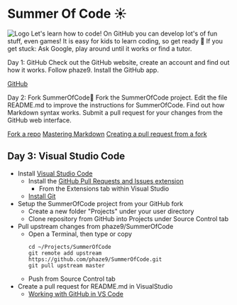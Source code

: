# Summer Of Code ☀️

![Logo](https://github.com/phaze9/SummerOfCode/blob/master/SummerOfCode.png?raw=true)
Let's learn how to code! On GitHub you can develop lot's of fun stuff, even games! It is easy for kids to learn coding, so get ready 🚀
If you get stuck: Ask Google, play around until it works or find a tutor.

Day 1: GitHub
Check out the GitHub website, create an account and find out how it works. Follow phaze9. Install the GitHub app.

[GitHub](https://github.com)

Day 2: Fork SummerOfCode🍴
Fork the SummerOfCode project. Edit the file README.md to improve the instructions for SummerOfCode. Find out how Markdown syntax works. Submit a pull request for your changes from the GitHub web interface.

[Fork a repo](https://help.github.com/en/github/getting-started-with-github/fork-a-repo)
[Mastering Markdown](https://guides.github.com/features/mastering-markdown/)
[Creating a pull request from a fork](https://help.github.com/en/github/collaborating-with-issues-and-pull-requests/creating-a-pull-request-from-a-fork)

## Day 3: Visual Studio Code
- Install [Visual Studio Code](https://code.visualstudio.com/)
  - Install the [GitHub Pull Requests and Issues extension](https://marketplace.visualstudio.com/items?itemName=GitHub.vscode-pull-request-github)
    - From the Extensions tab within Visual Studio
  - [Install Git](https://git-scm.com/download/)
- Setup the SummerOfCode project from your GitHub fork
  - Create a new folder "Projects" under your user directory
  - Clone repository from GitHub into Projects under Source Control tab
- Pull upstream changes from phaze9/SummerOfCode
  - Open a Terminal, then type or copy
    ```  
    cd ~/Projects/SummerOfCode 
    git remote add upstream https://github.com/phaze9/SummerOfCode.git
    git pull upstream master
    ```
  - Push from Source Control tab
- Create a pull request for README.md in VisualStudio 
  - [Working with GitHub in VS Code](https://code.visualstudio.com/docs/editor/github)
